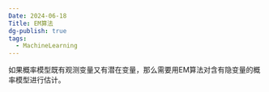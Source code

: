 ```yaml
---
Date: 2024-06-18
Title: EM算法
dg-publish: true
tags:
  - MachineLearning
---
```


如果概率模型既有观测变量又有潜在变量，那么需要用EM算法对含有隐变量的概率模型进行估计。 


